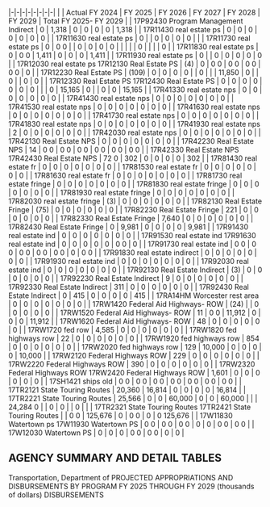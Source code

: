 |-|-|-|-|-|-|-|-|
| | Actual FY 2024 | FY 2025 | FY 2026 | FY 2027 | FY 2028 | FY 2029 | Total FY 2025- FY 2029 |
| 17P92430 Program Management Indirect | 0 | 1,318 | 0 | 0 | 0 | 0 | 1,318 |
| 17R11430 real estate ps | 0 | 0 | 0 | 0 | 0 | 0 | 0 |
| 17R11630 real estate ps | 0 | | 0 | 0 | 0 | 0 | |
| 17R11730 real estate ps | 0 | 0  0 | | 0 | 0 | 0 | 0 |
| | | | 0 | | | | 0 |
| 17R11830 real estate ps | 0 | 0  0 | 1,411 | 0 | 0 | 0 | 1,411 |
| 17R11930 real estate ps | 0 | | 0 | 0 | 0 | 0 | 0 |
| 17R12030 real estate ps 17R12130 Real Estate PS | (4) | 0 | 0  0 | 0  0 | 0  0 | 0  0 | 0 |
| 17R12230 Real Estate PS | (109) | 0 | 0 | 0 | 0 | | 0 |
| | 11,850 | 0 | | 0 | | 0 | 0 |
| 17R12330 Real Estate PS 17R12430 Real Estate PS | 0 | 0 | 0 | 0 | 0 | 0 | 0 |
| | 0 | 15,165 | 0 | | 0 | 0 | 15,165 |
| 17R41330 real estate nps | 0 | 0 | 0 | 0 | 0 | 0 | 0 |
| 17R41430 real estate nps | 0 | 0 | 0 | 0 | 0 | 0 | 0 |
| 17R41530 real estate nps | 0 | 0 | 0 | 0 | 0 | 0 | 0 |
| 17R41630 real estate nps | 0 | 0 | 0 | 0 | 0 | 0 | 0 |
| 17R41730 real estate nps | 0 | 0 | 0 | 0 | 0 | 0 | 0 |
| 17R41830 real estate nps | 0 | 0 | 0 | 0 | 0 | 0 | 0 |
| 17R41930 real estate nps | 2 | 0 | 0 | 0 | 0 | 0 | 0 |
| 17R42030 real estate nps | 0 | 0 | 0 | 0 | 0 | 0 | 0 |
| 17R42130 Real Estate NPS | 0 | 0 | 0 | 0 | 0 | 0 | 0 |
| 17R42230 Real Estate NPS | 14 | 0  0 | 0  0 | 0  0 | 0  0 | 0  0 | 0  0 |
| 17R42330 Real Estate NPS 17R42430 Real Estate NPS | 72  0 | 302 | 0 | 0 | 0 | 0 | 302 |
| 17R81430 real estate fr | 0 | 0 | 0 | 0 | 0 | 0 | 0 |
| 17R81530 real estate fr | 0 | 0 | 0 | 0 | 0 | 0 | 0 |
| 17R81630 real estate fr | 0 | 0 | 0 | 0 | 0 | 0 | 0 |
| 17R81730 real estate fringe | 0 | 0 | 0 | 0 | 0 | 0 | 0 |
| 17R81830 real estate fringe | 0 | 0 | 0 | 0 | 0 | 0 | 0 |
| 17R81930 real estate fringe | 0 | 0 | 0 | 0 | 0 | 0 | 0 |
| 17R82030 real estate fringe | (3) | 0 | 0 | 0 | 0 | 0 | 0 |
| 17R82130 Real Estate Fringe | (75) | 0 | 0 | 0 | 0 | 0 | 0 |
| 17R82230 Real Estate Fringe | 221 | 0 | 0 | 0 | 0 | 0 | 0 |
| 17R82330 Real Estate Fringe | 7,640 | 0 | 0 | 0 | 0 | 0 | 0 |
| 17R82430 Real Estate Fringe | 0 | 9,981 | 0 | 0 | 0 | 0 | 9,981 |
| 17R91430 real estate ind | 0 | 0 | 0 | 0 | 0 | 0 | 0 |
| 17R91530 real estate ind 17R91630 real estate ind | 0 | 0 | 0 | 0 | 0 | 0  0 | 0 |
| 17R91730 real estate ind | 0  0 | 0  0 | 0  0 | 0  0 | 0  0 | 0 | 0  0 |
| 17R91830 real estate indirect | 0 | 0 | 0 | 0 | 0 | 0 | 0 |
| 17R91930 real estate ind | 0 | 0 | 0 | 0 | 0 | 0 | 0 |
| 17R92030 real estate ind | 0 | 0 | 0 | 0 | 0 | 0 | 0 |
| 17R92130 Real Estate Indirect | (3) | 0 | 0 | 0 | 0 | 0 | 0 |
| 17R92230 Real Estate Indirect | 9 | 0 | 0 | 0 | 0 | 0 | 0 |
| 17R92330 Real Estate Indirect | 311 | 0 | 0 | 0 | 0 | 0 | 0 |
| 17R92430 Real Estate Indirect | 0 | 415 | 0 | 0 | 0 | 0 | 415 |
| 17RA14HM Worcester rest area | 0 | 0 | 0 | 0 | 0 | 0 | 0 |
| 17RW1420 Federal Aid Highways- ROW | (24) | | 0 | 0 | 0 | 0 | 0 |
| 17RW1520 Federal Aid Highways- ROW | 11 | 0  0 | 11,912 | 0 | 0 | 0 | 11,912 |
| 17RW1620 Federal Aid Highways- ROW | 48 | 0 | 0 | 0 | 0 | 0 | 0 |
| 17RW1720 fed row | 4,585 | 0 | 0 | 0 | 0 | 0 | 0 |
| 17RW1820 fed highways row | 22 | 0 | 0 | 0 | 0 | 0 | 0 |
| 17RW1920 fed highways row | 854 | 0 | 0 | 0 | 0 | 0 | 0 |
| 17RW2020 fed highways row | 129 | 10,000 | 0 | 0 | 0 | 0 | 10,000 |
| 17RW2120 Federal Highways ROW | 229 | 0 | 0 | 0 | 0 | 0 | 0 |
| 17RW2220 Federal Highways ROW | 390 | 0 | 0 | 0 | 0 | 0 | 0 |
| 17RW2320 Federal Highways ROW 17RW2420 Federal Highways ROW | 1,601 | 0 | 0 | 0 | 0 | 0 | 0 |
| 17SH1421 ships old | 0  0 | 0  0 | 0  0 | 0  0 | 0  0 | 0  0 | 0  0 |
| 17TR2121 State Touring Routes | 20,360 | 16,814 | 0 | 0 | 0 | 0 | 16,814 |
| 17TR2221 State Touring Routes | 25,566 | 0 | 0 | 60,000 | 0 | 0 | 60,000 |
| | 24,284  0 | | 0 | 0 | | 0 | |
| 17TR2321 State Touring Routes 17TR2421 State Touring Routes | | 0  0 | 125,676 | 0 | 0  0 | 0 | 0  125,676 |
| 17W11830 Watertown ps 17W11930 Watertown PS | 0  0 | 0  0 | 0  0 | 0 | 0 | 0  0 | 0  0 |
| 17W12030 Watertown PS | 0 | 0 | 0 | 0  0 | 0  0 | 0 | 0 |

## **AGENCY SUMMARY AND DETAIL TABLES**

Transportation, Department of PROJECTED APPROPRIATIONS AND DISBURSEMENTS BY PROGRAM FY 2025 THROUGH FY 2029 (thousands of dollars) DISBURSEMENTS